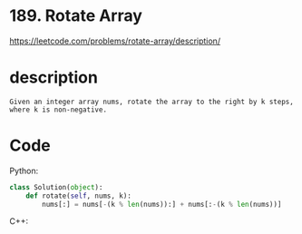 # 189. Rotate Array
https://leetcode.com/problems/rotate-array/description/
# description
```
Given an integer array nums, rotate the array to the right by k steps, where k is non-negative.
```
# Code
Python:
```python
class Solution(object):
    def rotate(self, nums, k):
        nums[:] = nums[-(k % len(nums)):] + nums[:-(k % len(nums))]
```

C++:
```C++

```

